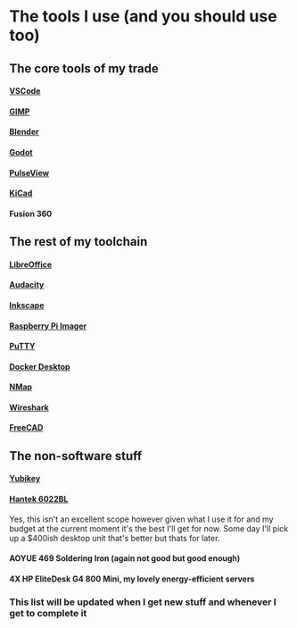 # The tools I use (and you should use too)

## The core tools of my trade
#### [VSCode](https://code.visualstudio.com/)
#### [GIMP](https://www.gimp.org/)
#### [Blender](https://www.blender.org/)
#### [Godot](https://godotengine.org)
#### [PulseView](https://sigrok.org/wiki/PulseView)
#### [KiCad](https://www.kicad.org/)
#### Fusion 360

## The rest of my toolchain
#### [LibreOffice](https://www.libreoffice.org/)
#### [Audacity](https://www.audacityteam.org/)
#### [Inkscape](https://inkscape.org/)
#### [Raspberry Pi Imager](https://www.raspberrypi.com/software/)
#### [PuTTY](https://www.putty.org/)
#### [Docker Desktop](https://www.docker.com/products/docker-desktop/)
#### [NMap](https://nmap.org/)
#### [Wireshark](https://www.wireshark.org/)
#### [FreeCAD](https://www.freecad.org/)

## The non-software stuff
#### [Yubikey](https://www.yubico.com/)
#### [Hantek 6022BL](http://www.hantek.com/products/detail/153)
Yes, this isn't an excellent scope however given what I use it for and my budget at the current moment it's the best I'll get for now. Some day I'll pick up a $400ish desktop unit that's better but thats for later.
#### AOYUE 469 Soldering Iron (again not good but good enough)
#### 4X HP EliteDesk G4 800 Mini, my lovely energy-efficient servers

### This list will be updated when I get new stuff and whenever I get to complete it
